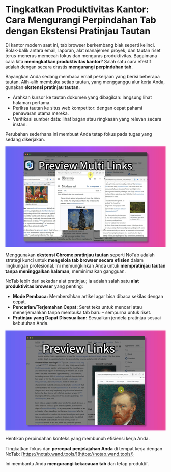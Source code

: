 # Tingkatkan Produktivitas Kantor: Cara Mengurangi Perpindahan Tab dengan Ekstensi Pratinjau Tautan

Di kantor modern saat ini, tab browser berkembang biak seperti kelinci.  Bolak-balik antara email, laporan, alat manajemen proyek, dan tautan riset terus-menerus memecah fokus dan menguras produktivitas. Bagaimana cara kita **meningkatkan produktivitas kantor**? Salah satu cara efektif adalah dengan secara drastis **mengurangi perpindahan tab**.

Bayangkan Anda sedang membaca email pekerjaan yang berisi beberapa tautan. Alih-alih membuka setiap tautan, yang mengganggu alur kerja Anda, gunakan **ekstensi pratinjau tautan**.
*   Arahkan kursor ke tautan dokumen yang dibagikan: langsung lihat halaman pertama.
*   Periksa tautan ke situs web kompetitor: dengan cepat pahami penawaran utama mereka.
*   Verifikasi sumber data: lihat bagan atau ringkasan yang relevan secara instan.

Perubahan sederhana ini membuat Anda tetap fokus pada tugas yang sedang dikerjakan.

![Produktivitas kantor dengan pratinjau tautan](../images/notab1.png)

Menggunakan **ekstensi Chrome pratinjau tautan** seperti NoTab adalah strategi kunci untuk **mengelola tab browser secara efisien** dalam lingkungan profesional.  Ini memungkinkan Anda untuk **mempratinjau tautan tanpa meninggalkan halaman**, meminimalkan gangguan.

NoTab lebih dari sekadar alat pratinjau; ia adalah salah satu **alat produktivitas browser** yang penting:
*   **Mode Pembaca:** Membersihkan artikel agar bisa dibaca sekilas dengan cepat.
*   **Pencarian/Terjemahan Cepat:** Seret teks untuk mencari atau menerjemahkan tanpa membuka tab baru – sempurna untuk riset.
*   **Pratinjau yang Dapat Disesuaikan:** Sesuaikan jendela pratinjau sesuai kebutuhan Anda.

![Fitur pencarian cepat NoTab](../images/notab2.png)

Hentikan perpindahan konteks yang membunuh efisiensi kerja Anda.

Tingkatkan fokus dan **percepat penjelajahan Anda** di tempat kerja dengan NoTab: [https://notab.wand.tools/](https://notab.wand.tools/)

Ini membantu Anda **mengurangi kekacauan tab** dan tetap produktif.
